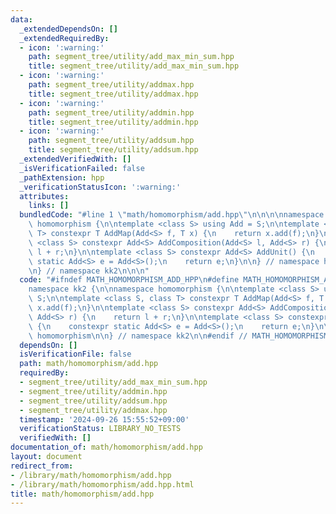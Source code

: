 ```yaml
---
data:
  _extendedDependsOn: []
  _extendedRequiredBy:
  - icon: ':warning:'
    path: segment_tree/utility/add_max_min_sum.hpp
    title: segment_tree/utility/add_max_min_sum.hpp
  - icon: ':warning:'
    path: segment_tree/utility/addmax.hpp
    title: segment_tree/utility/addmax.hpp
  - icon: ':warning:'
    path: segment_tree/utility/addmin.hpp
    title: segment_tree/utility/addmin.hpp
  - icon: ':warning:'
    path: segment_tree/utility/addsum.hpp
    title: segment_tree/utility/addsum.hpp
  _extendedVerifiedWith: []
  _isVerificationFailed: false
  _pathExtension: hpp
  _verificationStatusIcon: ':warning:'
  attributes:
    links: []
  bundledCode: "#line 1 \"math/homomorphism/add.hpp\"\n\n\n\nnamespace kk2 {\n\nnamespace\
    \ homomorphism {\n\ntemplate <class S> using Add = S;\n\ntemplate <class S, class\
    \ T> constexpr T AddMap(Add<S> f, T x) {\n    return x.add(f);\n}\n\ntemplate\
    \ <class S> constexpr Add<S> AddComposition(Add<S> l, Add<S> r) {\n    return\
    \ l + r;\n}\n\ntemplate <class S> constexpr Add<S> AddUnit() {\n    constexpr\
    \ static Add<S> e = Add<S>();\n    return e;\n}\n\n} // namespace homomorphism\n\
    \n} // namespace kk2\n\n\n"
  code: "#ifndef MATH_HOMOMORPHISM_ADD_HPP\n#define MATH_HOMOMORPHISM_ADD_HPP 1\n\n\
    namespace kk2 {\n\nnamespace homomorphism {\n\ntemplate <class S> using Add =\
    \ S;\n\ntemplate <class S, class T> constexpr T AddMap(Add<S> f, T x) {\n    return\
    \ x.add(f);\n}\n\ntemplate <class S> constexpr Add<S> AddComposition(Add<S> l,\
    \ Add<S> r) {\n    return l + r;\n}\n\ntemplate <class S> constexpr Add<S> AddUnit()\
    \ {\n    constexpr static Add<S> e = Add<S>();\n    return e;\n}\n\n} // namespace\
    \ homomorphism\n\n} // namespace kk2\n\n#endif // MATH_HOMOMORPHISM_ADD_HPP\n"
  dependsOn: []
  isVerificationFile: false
  path: math/homomorphism/add.hpp
  requiredBy:
  - segment_tree/utility/add_max_min_sum.hpp
  - segment_tree/utility/addmin.hpp
  - segment_tree/utility/addsum.hpp
  - segment_tree/utility/addmax.hpp
  timestamp: '2024-09-26 15:55:52+09:00'
  verificationStatus: LIBRARY_NO_TESTS
  verifiedWith: []
documentation_of: math/homomorphism/add.hpp
layout: document
redirect_from:
- /library/math/homomorphism/add.hpp
- /library/math/homomorphism/add.hpp.html
title: math/homomorphism/add.hpp
---
```

